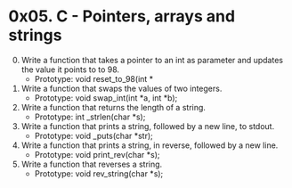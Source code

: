 # 0x05. C - Pointers, arrays and strings
0. Write a function that takes a pointer to an int as parameter and updates the value it points to to 98.
    - Prototype: void reset_to_98(int *
1. Write a function that swaps the values of two integers.
	- Prototype: void swap_int(int *a, int *b);
2. Write a function that returns the length of a string.
	- Prototype: int _strlen(char *s);
3. Write a function that prints a string, followed by a new line, to stdout.
	- Prototype: void _puts(char *str);
4. Write a function that prints a string, in reverse, followed by a new line.
	- Prototype: void print_rev(char *s);
5. Write a function that reverses a string.
	- Prototype: void rev_string(char *s);
